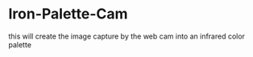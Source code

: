 # Iron-Palette-Cam
this will create the image capture by the web cam into an infrared color palette
